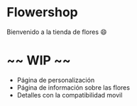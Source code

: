 # Flowershop

Bienvenido a la tienda de flores 😄

# ~~ WIP ~~
- Página de personalización
- Página de información sobre las flores
- Detalles con la compatibilidad movil
